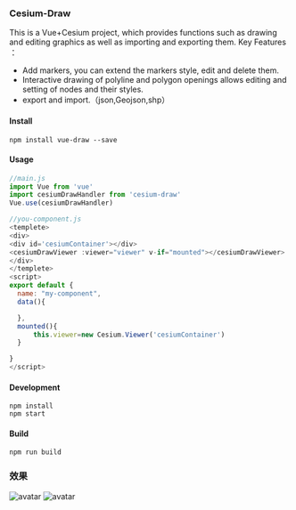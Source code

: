 ### Cesium-Draw
This is a Vue+Cesium project, which provides functions such as drawing and editing graphics as well as importing and exporting them.
Key Features ：
- Add markers, you can extend the markers style, edit and delete them.
- Interactive drawing of polyline and polygon openings allows editing and setting of nodes and their styles.
- export and import.（json,Geojson,shp）

#### Install
```
npm install vue-draw --save
```
#### Usage
```js
//main.js
import Vue from 'vue'
import cesiumDrawHandler from 'cesium-draw'
Vue.use(cesiumDrawHandler)
```
```js
//you-component.js
<templete>
<div>
<div id='cesiumContainer'></div>
<cesiumDrawViewer :viewer="viewer" v-if="mounted"></cesiumDrawViewer>
</div>
</templete>
<script>
export default {
  name: "my-component",
  data(){

  },
  mounted(){
      this.viewer=new Cesium.Viewer('cesiumContainer')
  }

}
</script>
```
#### Development
```
npm install
npm start
```
#### Build
```
npm run build
```

### 效果
![avatar](https://img-blog.csdnimg.cn/20190524155136375.gif)
![avatar](https://img-blog.csdnimg.cn/20190524155207442.gif)
